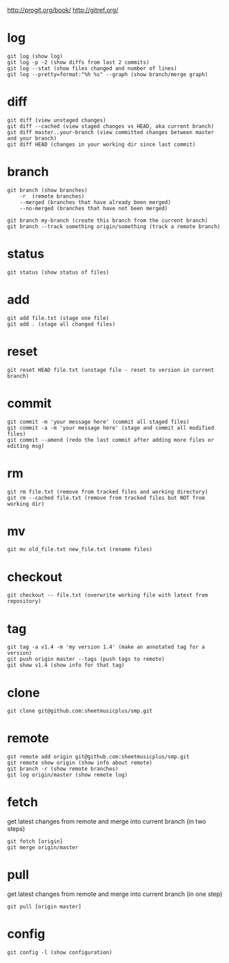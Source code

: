 http://progit.org/book/
http://gitref.org/

# log

    git log (show log)
    git log -p -2 (show diffs from last 2 commits)
    git log --stat (show files changed and number of lines)
    git log --pretty=format:"%h %s" --graph (show branch/merge graph)

# diff

    git diff (view unstaged changes)
    git diff --cached (view staged changes vs HEAD, aka current branch)
    git diff master..your-branch (view committed changes between master and your branch)
    git diff HEAD (changes in your working dir since last commit)

# branch

    git branch (show branches)
        -r  (remote branches)
        --merged (branches that have already been merged)
        --no-merged (branches that have not been merged)

    git branch my-branch (create this branch from the current branch)
    git branch --track something origin/something (track a remote branch)

# status

    git status (show status of files)

# add

    git add file.txt (stage one file)
    git add . (stage all changed files)

# reset

    git reset HEAD file.txt (unstage file - reset to version in current branch)

# commit

    git commit -m 'your message here' (commit all staged files)
    git commit -a -m 'your message here' (stage and commit all modified files)
    git commit --amend (redo the last commit after adding more files or editing msg)

# rm

    git rm file.txt (remove from tracked files and working directory)
    git rm --cached file.txt (remove from tracked files but NOT from working dir)

# mv

    git mv old_file.txt new_file.txt (rename files)

# checkout

    git checkout -- file.txt (overwrite working file with latest from repository)

# tag

    git tag -a v1.4 -m 'my version 1.4' (make an annotated tag for a version)
    git push origin master --tags (push tags to remote)
    git show v1.4 (show info for that tag)

# clone

    git clone git@github.com:sheetmusicplus/smp.git

# remote

    git remote add origin git@github.com:sheetmusicplus/smp.git
    git remote show origin (show info about remote)
    git branch -r (show remote branches)
    git log origin/master (show remote log)

# fetch

get latest changes from remote and merge into current branch (in two steps)

    git fetch [origin]
    git merge origin/master

# pull

get latest changes from remote and merge into current branch (in one step)

    git pull [origin master]

# config

    git config -l (show configuration)
